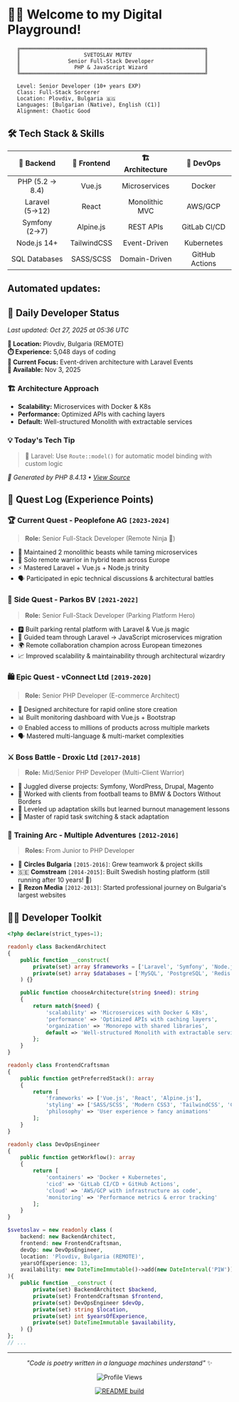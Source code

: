 # 🧙‍♂️ Welcome to my Digital Playground! 

```
   ╔══════════════════════════════════════════════════════════╗
   ║                    SVETOSLAV MUTEV                       ║
   ║               Senior Full-Stack Developer                ║
   ║                 PHP & JavaScript Wizard                  ║
   ╚══════════════════════════════════════════════════════════╝

   Level: Senior Developer (10+ years EXP)
   Class: Full-Stack Sorcerer
   Location: Plovdiv, Bulgaria 🇧🇬
   Languages: [Bulgarian (Native), English (C1)]
   Alignment: Chaotic Good
```

## 🛠️ Tech Stack & Skills

| 🐘 **Backend** | 🎨 **Frontend** | 🏗️ **Architecture** | 🚀 **DevOps** |
|:---:|:---------------:|:---:|:---:|
| PHP (5.2 → 8.4) |     Vue.js      | Microservices | Docker |
| Laravel (5→12) |      React      | Monolithic MVC | AWS/GCP |
| Symfony (2→7) |    Alpine.js    | REST APIs | GitLab CI/CD |
| Node.js 14+ |   TailwindCSS   | Event-Driven | Kubernetes |
| SQL Databases |   SASS/SCSS   | Domain-Driven | GitHub Actions |


## Automated updates:

<!-- ### DAILY_UPDATE_START ### -->
## 🌟 Daily Developer Status

*Last updated: Oct 27, 2025 at 05:36 UTC*

**📍 Location:** Plovdiv, Bulgaria (REMOTE)  
**⏱️ Experience:** 5,048 days of coding  
**🎯 Current Focus:** Event-driven architecture with Laravel Events  
**📅 Available:** Nov 3, 2025  

### 🏗️ Architecture Approach
- **Scalability:** Microservices with Docker & K8s
- **Performance:** Optimized APIs with caching layers
- **Default:** Well-structured Monolith with extractable services

### 💡 Today's Tech Tip
> 🎼 Laravel: Use `Route::model()` for automatic model binding with custom logic

*🤖 Generated by PHP 8.4.13 • [View Source](profile-generator.php)*
<!-- ### DAILY_UPDATE_END ### -->


## 🚀 Quest Log (Experience Points)

### 🏆 **Current Quest** - Peoplefone AG `[2023-2024]`
> **Role:** Senior Full-Stack Developer (Remote Ninja 🥷)
- 🔧 Maintained 2 monolithic beasts while taming microservices
- 🎯 Solo remote warrior in hybrid team across Europe
- ⚡ Mastered Laravel + Vue.js + Node.js trinity
- 🗣️ Participated in epic technical discussions & architectural battles

### 🚗 **Side Quest** - Parkos BV `[2021-2022]`
> **Role:** Senior Full-Stack Developer (Parking Platform Hero)
- 🅿️ Built parking rental platform with Laravel & Vue.js magic
- 🔄 Guided team through Laravel → JavaScript microservices migration
- 🌍 Remote collaboration champion across European timezones
- 📈 Improved scalability & maintainability through architectural wizardry

### 🛍️ **Epic Quest** - vConnect Ltd `[2019-2020]`
> **Role:** Senior PHP Developer (E-commerce Architect)
- 🏪 Designed architecture for rapid online store creation
- 📊 Built monitoring dashboard with Vue.js + Bootstrap
- 🌐 Enabled access to millions of products across multiple markets
- 🗣️ Mastered multi-language & multi-market complexities

### ⚔️ **Boss Battle** - Droxic Ltd `[2017-2018]`
> **Role:** Mid/Senior PHP Developer (Multi-Client Warrior)
- 🎯 Juggled diverse projects: Symfony, WordPress, Drupal, Magento
- 🏈 Worked with clients from football teams to BMW & Doctors Without Borders
- 💪 Leveled up adaptation skills but learned burnout management lessons
- 🔄 Master of rapid task switching & stack adaptation

### 🎪 **Training Arc** - Multiple Adventures `[2012-2016]`
> **Roles:** From Junior to PHP Developer
- 🌱 **Circles Bulgaria** `[2015-2016]`: Grew teamwork & project skills
- 🇸🇪 **Comstream** `[2014-2015]`: Built Swedish hosting platform (still running after 10 years! 🎉)
- 🚀 **Rezon Media** `[2012-2013]`: Started professional journey on Bulgaria's largest websites

## 🧙‍♂️ Developer Toolkit

```php
<?php declare(strict_types=1);

readonly class BackendArchitect
{
    public function __construct(
        private(set) array $frameworks = ['Laravel', 'Symfony', 'Node.js'],
        private(set) array $databases = ['MySQL', 'PostgreSQL', 'Redis'],
    ) {}

    public function chooseArchitecture(string $need): string
    {
        return match($need) {
            'scalability' => 'Microservices with Docker & K8s',
            'performance' => 'Optimized APIs with caching layers',
            'organization' => 'Monorepo with shared libraries',
            default => 'Well-structured Monolith with extractable services'
        };
    }
}

readonly class FrontendCraftsman
{
    public function getPreferredStack(): array
    {
        return [
            'frameworks' => ['Vue.js', 'React', 'Alpine.js'],
            'styling' => ['SASS/SCSS', 'Modern CSS3', 'TailwindCSS', 'CSS Grid/Flexbox'],
            'philosophy' => 'User experience > fancy animations'
        ];
    }
}

readonly class DevOpsEngineer
{
    public function getWorkflow(): array
    {
        return [
            'containers' => 'Docker + Kubernetes',
            'cicd' => 'GitLab CI/CD + GitHub Actions',
            'cloud' => 'AWS/GCP with infrastructure as code',
            'monitoring' => 'Performance metrics & error tracking'
        ];
    }
}

$svetoslav = new readonly class (
    backend: new BackendArchitect,
    frontend: new FrontendCraftsman,
    devOp: new DevOpsEngineer,
    location: 'Plovdiv, Bulgaria (REMOTE)',
    yearsOfExperience: 13,
    availability: new DateTimeImmutable()->add(new DateInterval('P1W')),
){
    public function __construct (
        private(set) BackendArchitect $backend,
        private(set) FrontendCraftsman $frontend,
        private(set) DevOpsEngineer $devOp,
        private(set) string $location,
        private(set) int $yearsOfExperience,
        private(set) DateTimeImmutable $availability,
    ) {}
};
// ...
```

---

<div align="center">

*"Code is poetry written in a language machines understand"* ✨

<img src="https://komarev.com/ghpvc/?username=sv3tli0&color=blueviolet&style=flat-square&label=Profile+Views" alt="Profile Views" />

[![README build](https://github.com/sv3tli0/sv3tli0/actions/workflows/update-profile.yml/badge.svg)](https://github.com/sv3tli0/sv3tli0/actions/workflows/update-profile.yml)

</div>
